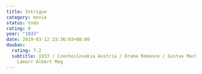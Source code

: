 ```yaml
---
title: Intrigue
category: movie
status: todo
rating: 0
year: "1933"
date: 2019-03-12 23:36:03+08:00
douban:
  rating: 7.2
  subtitle: 1933 / Czechoslovakia Austria / Drama Romance / Gustav Machaty / Hedy
    Lamarr Albert Mog
---
```




